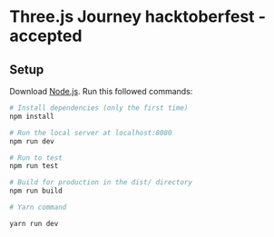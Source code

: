# Three.js Journey hacktoberfest -accepted

## Setup
Download [Node.js](https://nodejs.org/en/download/).
Run this followed commands:

``` bash
# Install dependencies (only the first time)
npm install

# Run the local server at localhost:8080
npm run dev

# Run to test
npm run test

# Build for production in the dist/ directory
npm run build

# Yarn command

yarn run dev

```
